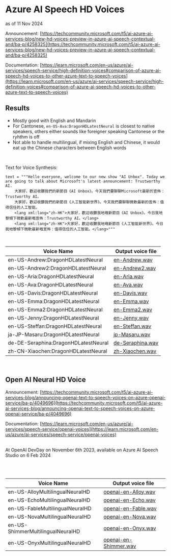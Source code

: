 # Azure AI Speech HD Voices

as of 11 Nov 2024

Announcement: [https://techcommunity.microsoft.com/t5/ai-azure-ai-services-blog/new-hd-voices-preview-in-azure-ai-speech-contextual-and/ba-p/4258325](https://techcommunity.microsoft.com/t5/ai-azure-ai-services-blog/new-hd-voices-preview-in-azure-ai-speech-contextual-and/ba-p/4258325)

Documentation: [https://learn.microsoft.com/en-us/azure/ai-services/speech-service/high-definition-voices#comparison-of-azure-ai-speech-hd-voices-to-other-azure-text-to-speech-voices](https://learn.microsoft.com/en-us/azure/ai-services/speech-service/high-definition-voices#comparison-of-azure-ai-speech-hd-voices-to-other-azure-text-to-speech-voices)


## Results
- Mostly good with English and Mandarin
- For Cantonese,  `en-US-Ava:DragonHDLatestNeural` is closest to native speakers, others either sounds like foreigner speaking Cantonese or the ryhthm is off
- Not able to handle multilingual, if mixing English and Chinese, it would eat up the Chinese characters between English words
<BR>

Text for Voice Synthesis: 
```
text = """Hello everyone, welcome to our new show "AI Unbox". Today we are going to talk about Microsoft's latest announcement: Trustworthy AI.
    大家好，歡迎收聽我們的新節目《AI Unbox》。今天我們要聊聊Microsoft最新的宣佈：Trustworthy AI。
    大家好，歡迎收聽我們的新節目《人工智能新世界》。今天我們要聊聊微軟最新的宣佈：值得信任的人工智能。
    <lang xml:lang="zh-HK">大家好，歡迎收聽我地嘅新節目《AI Unbox》。今日我地黎傾下微軟最新嘅宣佈：Trustworthy AI。</lang>
    <lang xml:lang="zh-HK">大家好，歡迎收聽我地嘅新節目《人工智能新世界》。今日我地黎傾下微軟最新嘅宣佈：值得信任的人工智能。</lang>"""
```
<BR>

| Voice Name | Output voice file |
| --- | --- |
|en-US-Andrew:DragonHDLatestNeural| [en-Andrew.wav](en-Andrew.wav) |
|en-US-Andrew2:DragonHDLatestNeural| [en-Andrew2.wav](en-Andrew2.wav) |
|en-US-Aria:DragonHDLatestNeural| [en-Aria.wav](en-Aria.wav)|
|en-US-Ava:DragonHDLatestNeural| [en-Ava.wav](en-Ava.wav)|
|en-US-Davis:DragonHDLatestNeural| [en-Davis.wav](en-Davis.wav)|
|en-US-Emma:DragonHDLatestNeural| [en-Emma.wav](en-Emma.wav)|
|en-US-Emma2:DragonHDLatestNeural| [en-Emma2.wav](en-Emma2.wav)|
|en-US-Jenny:DragonHDLatestNeural| [en-Jenny.wav](en-Jenny.wav)|
|en-US-Steffan:DragonHDLatestNeural| [en-Steffan.wav](en-Steffan.wav)|
|ja-JP-Masaru:DragonHDLatestNeural| [jp-Masaru.wav](jp-Masaru.wav)|
|de-DE-Seraphina:DragonHDLatestNeural| [de-Seraphina.wav](de-Seraphina.wav)|
|zh-CN-Xiaochen:DragonHDLatestNeural| [zh-Xiaochen.wav](zh-Xiaochen.wav)|

<BR>

## Open AI Neural HD Voice
Announcement: [https://techcommunity.microsoft.com/t5/ai-azure-ai-services-blog/announcing-openai-text-to-speech-voices-on-azure-openai-service/ba-p/4049696](https://techcommunity.microsoft.com/t5/ai-azure-ai-services-blog/announcing-openai-text-to-speech-voices-on-azure-openai-service/ba-p/4049696)

Documentation: [https://learn.microsoft.com/en-us/azure/ai-services/speech-service/openai-voices](https://learn.microsoft.com/en-us/azure/ai-services/speech-service/openai-voices)

<BR>
At OpenAI DevDay on November 6th 2023, available on Azure AI Speech Studio on 6 Feb 2024

<BR><BR>

| Voice Name | Output voice file |
| --- | --- |
|en-US-AlloyMultilingualNeuralHD| [openai-en-Alloy.wav](openai-en-Alloy.wav) |
|en-US-EchoMultilingualNeuralHD| [openai-en-Echo.wav](openai-en-Echo.wav) |
|en-US-FableMultilingualNeuralHD| [openai-en-Fable.wav](openai-en-Fable.wav) |
|en-US-NovaMultilingualNeuralHD| [openai-en-Nova.wav](openai-en-Nova.wav) |
|en-US-ShimmerMultilingualNeuralHD| [openai-en-Onyx.wav](openai-en-Onyx.wav) |
|en-US-OnyxMultilingualNeuralHD| [openai-en-Shimmer.wav](openai-en-Shimmer.wav) |
